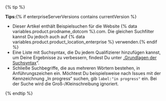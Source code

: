 {% tip %}

**Tips:**{% if enterpriseServerVersions contains currentVersion %}
  - Dieser Artikel enthält Beispielsuchen für die Website {% data variables.product.prodname_dotcom %}.com. Die gleichen Suchfilter kannst Du jedoch auch auf {% data variables.product.product_location_enterprise %} verwenden.{% endif %}
  - Eine Liste mit Suchsyntax, die Du jedem Qualifizierer hinzufügen kannst, um Deine Ergebnisse zu verbessern, findest Du unter „[Grundlagen der Suchsyntax](/articles/understanding-the-search-syntax)“.
  - Schließe Suchbegriffe, die aus mehreren Wörtern bestehen, in Anführungszeichen ein. Möchtest Du beispielsweise nach Issues mit der Kennzeichnung „In progress“ suchen, gib `label:"in progress"` ein. Bei der Suche wird die Groß-/Kleinschreibung ignoriert.

{% endtip %}
